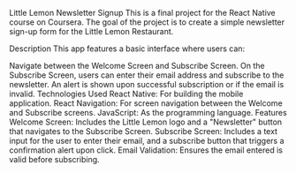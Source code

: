 Little Lemon Newsletter Signup
This is a final project for the React Native course on Coursera. The goal of the project is to create a simple newsletter sign-up form for the Little Lemon Restaurant.

Description
This app features a basic interface where users can:

Navigate between the Welcome Screen and Subscribe Screen.
On the Subscribe Screen, users can enter their email address and subscribe to the newsletter.
An alert is shown upon successful subscription or if the email is invalid.
Technologies Used
React Native: For building the mobile application.
React Navigation: For screen navigation between the Welcome and Subscribe screens.
JavaScript: As the programming language.
Features
Welcome Screen: Includes the Little Lemon logo and a "Newsletter" button that navigates to the Subscribe Screen.
Subscribe Screen: Includes a text input for the user to enter their email, and a subscribe button that triggers a confirmation alert upon click.
Email Validation: Ensures the email entered is valid before subscribing.